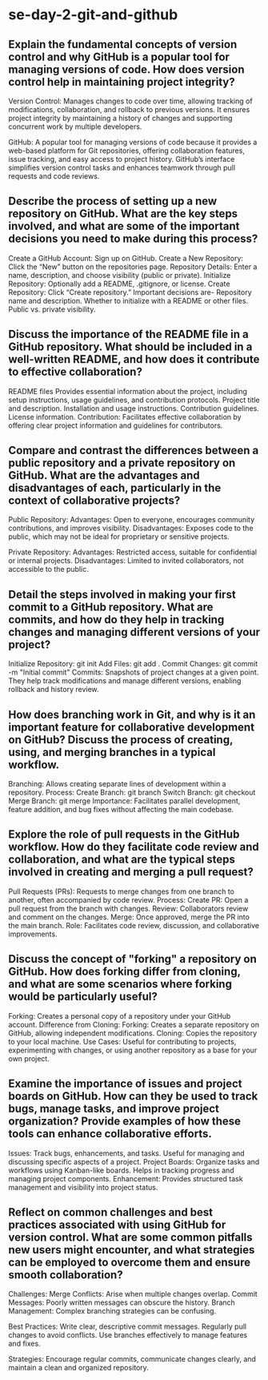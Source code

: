 # se-day-2-git-and-github
## Explain the fundamental concepts of version control and why GitHub is a popular tool for managing versions of code. How does version control help in maintaining project integrity?
Version Control: Manages changes to code over time, allowing tracking of modifications, collaboration, and rollback to previous versions. It ensures project integrity by maintaining a history of changes and supporting concurrent work by multiple developers.

GitHub: A popular tool for managing versions of code because it provides a web-based platform for Git repositories, offering collaboration features, issue tracking, and easy access to project history. GitHub’s interface simplifies version control tasks and enhances teamwork through pull requests and code reviews.

## Describe the process of setting up a new repository on GitHub. What are the key steps involved, and what are some of the important decisions you need to make during this process?
Create a GitHub Account: Sign up on GitHub.
Create a New Repository: Click the “New” button on the repositories page.
Repository Details: Enter a name, description, and choose visibility (public or private).
Initialize Repository: Optionally add a README, .gitignore, or license.
Create Repository: Click “Create repository.”
Important decisions are- Repository name and description.
Whether to initialize with a README or other files.
Public vs. private visibility.

## Discuss the importance of the README file in a GitHub repository. What should be included in a well-written README, and how does it contribute to effective collaboration?

README files Provides essential information about the project, including setup instructions, usage guidelines, and contribution protocols.
Project title and description.
Installation and usage instructions.
Contribution guidelines.
License information.
Contribution: Facilitates effective collaboration by offering clear project information and guidelines for contributors.

## Compare and contrast the differences between a public repository and a private repository on GitHub. What are the advantages and disadvantages of each, particularly in the context of collaborative projects?
Public Repository:
Advantages: Open to everyone, encourages community contributions, and improves visibility.
Disadvantages: Exposes code to the public, which may not be ideal for proprietary or sensitive projects.

Private Repository:
Advantages: Restricted access, suitable for confidential or internal projects.
Disadvantages: Limited to invited collaborators, not accessible to the public.

## Detail the steps involved in making your first commit to a GitHub repository. What are commits, and how do they help in tracking changes and managing different versions of your project?
Initialize Repository: git init
Add Files: git add .
Commit Changes: git commit -m "Initial commit"
Commits: Snapshots of project changes at a given point. They help track modifications and manage different versions, enabling rollback and history review.

## How does branching work in Git, and why is it an important feature for collaborative development on GitHub? Discuss the process of creating, using, and merging branches in a typical workflow.
Branching: Allows creating separate lines of development within a repository.
Process:
Create Branch: git branch <branch-name>
Switch Branch: git checkout <branch-name>
Merge Branch: git merge <branch-name>
Importance: Facilitates parallel development, feature addition, and bug fixes without affecting the main codebase.

## Explore the role of pull requests in the GitHub workflow. How do they facilitate code review and collaboration, and what are the typical steps involved in creating and merging a pull request?
Pull Requests (PRs): Requests to merge changes from one branch to another, often accompanied by code review.
Process:
Create PR: Open a pull request from the branch with changes.
Review: Collaborators review and comment on the changes.
Merge: Once approved, merge the PR into the main branch.
Role: Facilitates code review, discussion, and collaborative improvements.

## Discuss the concept of "forking" a repository on GitHub. How does forking differ from cloning, and what are some scenarios where forking would be particularly useful?
Forking: Creates a personal copy of a repository under your GitHub account.
Difference from Cloning:
Forking: Creates a separate repository on GitHub, allowing independent modifications.
Cloning: Copies the repository to your local machine.
Use Cases: Useful for contributing to projects, experimenting with changes, or using another repository as a base for your own project.

## Examine the importance of issues and project boards on GitHub. How can they be used to track bugs, manage tasks, and improve project organization? Provide examples of how these tools can enhance collaborative efforts.
Issues: Track bugs, enhancements, and tasks. Useful for managing and discussing specific aspects of a project.
Project Boards: Organize tasks and workflows using Kanban-like boards. Helps in tracking progress and managing project components.
Enhancement: Provides structured task management and visibility into project status.

## Reflect on common challenges and best practices associated with using GitHub for version control. What are some common pitfalls new users might encounter, and what strategies can be employed to overcome them and ensure smooth collaboration?
Challenges:
Merge Conflicts: Arise when multiple changes overlap.
Commit Messages: Poorly written messages can obscure the history.
Branch Management: Complex branching strategies can be confusing.

Best Practices:
Write clear, descriptive commit messages.
Regularly pull changes to avoid conflicts.
Use branches effectively to manage features and fixes.

Strategies: Encourage regular commits, communicate changes clearly, and maintain a clean and organized repository.







